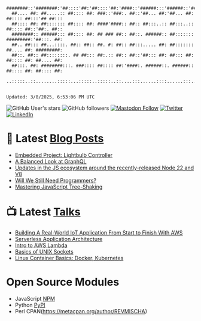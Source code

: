 ```

  ########::'########:'##::::'##:'##::::'##:'####::'######:::'######::'##::::'##::::'###::::
  ##.... ##: ##.....:: ##:::: ##: ###::'###:. ##::'##... ##:'##... ##: ##:::: ##:::'## ##:::
  ##:::: ##: ##::::::: ##:::: ##: ####'####:: ##:: ##:::..:: ##:::..:: ##:::: ##::'##:. ##::
  ########:: ######::: ##:::: ##: ## ### ##:: ##::. ######:: ##::::::: #########:'##:::. ##:
  ##.. ##::: ##...::::. ##:: ##:: ##. #: ##:: ##:::..... ##: ##::::::: ##.... ##: #########:
  ##::. ##:: ##::::::::. ## ##::: ##:.:: ##:: ##::'##::: ##: ##::: ##: ##:::: ##: ##.... ##:
  ##:::. ##: ########:::. ###:::: ##:::: ##:'####:. ######::. ######:: ##:::: ##: ##:::: ##:
 ..:::::..::........:::::...:::::..:::::..::....:::......::::......:::..:::::..::..:::::..::
 

Updated: 3/8/2025, 6:53:06 PM UTC
```

![GitHub User's stars](https://img.shields.io/github/stars/revmischa?style=for-the-badge&logoColor=white&color=1CA2F1&logo=github)
![GitHub followers](https://img.shields.io/github/followers/revmischa?style=for-the-badge&logo=github&logoColor=white&color=1CA2F1)
[![Mastodon Follow](https://img.shields.io/mastodon/follow/109363545522402223?domain=https%3A%2F%2Fvhspace.social&label=Mastodon&logoColor=white&logo=mastodon&color=1CA2F1&style=for-the-badge)](https://vhspace.social/@mvs)
[![Twitter](https://img.shields.io/badge/Twitter-Profile-informational?style=for-the-badge&logo=twitter&logoColor=white&color=1CA2F1)](https://twitter.com/spiegelmock)
[![LinkedIn](https://img.shields.io/badge/LinkedIn-Profile-informational?style=for-the-badge&logo=linkedin&logoColor=white&color=0D76A8)](https://www.linkedin.com/in/spiegelmock/)



# 📩 Latest [Blog Posts](https://spiegelmock.com)
<!-- BLOG-POST-LIST:START -->
- [Embedded Project: Lightbulb Controller](https://spiegelmock.com/2024/09/29/embedded-project-lightbulb-controller/)
- [A Balanced Look at GraphQL](https://spiegelmock.com/2024/09/29/a-balanced-look-at-graphql/)
- [Updates in the JS ecosystem around the recently-released Node 22 and V8](https://spiegelmock.com/2024/05/29/updates-in-the-js-ecosystem-around-the-recently-released-node-22-and-v8/)
- [Will We Still Need Programmers?](https://spiegelmock.com/2024/04/07/will-we-still-need-programmers/)
- [Mastering JavaScript Tree-Shaking](https://spiegelmock.com/2023/04/02/mastering-javascript-tree-shaking/)
<!-- BLOG-POST-LIST:END -->

# 📺 Latest [Talks](https://github.com/revmischa/talks)
- [Building A Real-World IoT Application From Start to Finish With AWS](https://www.youtube.com/watch?v=vJ4Gjn0Bmi0)
- [Serverless Application Architecture](https://www.youtube.com/watch?v=rXPwLZJ9l2M)
- [Intro to AWS Lambda](https://www.youtube.com/watch?v=bGzty_IUDP0)
- [Basics of UNIX Sockets](https://www.youtube.com/watch?v=8TGV4zcd9k4)
- [Linux Container Basics: Docker, Kubernetes](https://www.youtube.com/watch?v=3f5wWYLWOtQ)


# Open Source Modules
- JavaScript [NPM](https://www.npmjs.com/settings/cybermischa/packages)
- Python [PyPI](https://pypi.org/user/revmischa/)
- Perl CPAN(https://metacpan.org/author/REVMISCHA)
